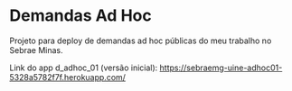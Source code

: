 # Demandas Ad Hoc

Projeto para deploy de demandas ad hoc públicas do meu trabalho no Sebrae Minas.

Link do app d_adhoc_01 (versão inicial): 
https://sebraemg-uine-adhoc01-5328a5782f7f.herokuapp.com/

